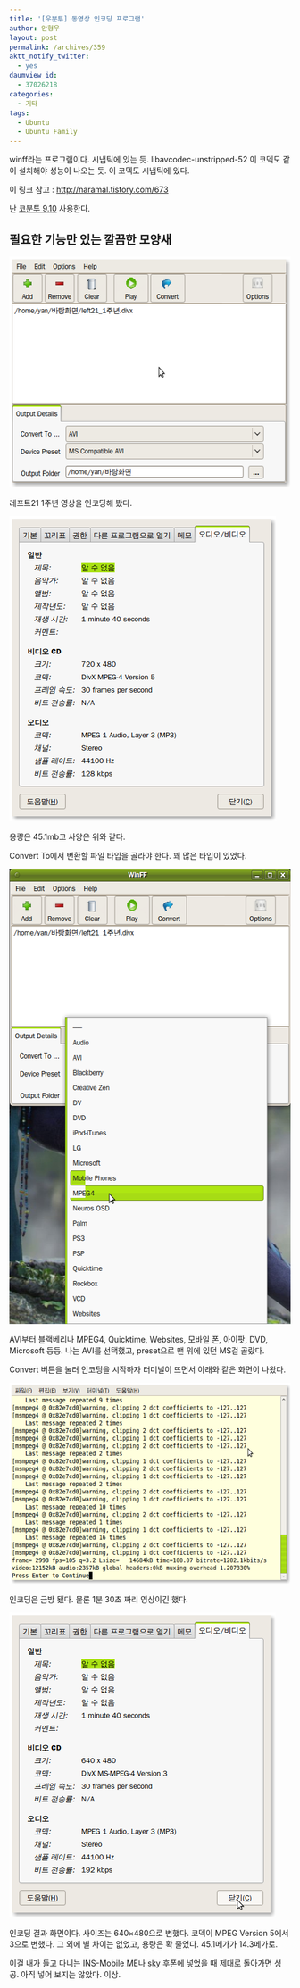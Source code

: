 ```yaml
---
title: '[우분투] 동영상 인코딩 프로그램'
author: 안형우
layout: post
permalink: /archives/359
aktt_notify_twitter:
  - yes
daumview_id:
  - 37026218
categories:
  - 기타
tags:
  - Ubuntu
  - Ubuntu Family
---
```

winff라는 프로그램이다. 시냅틱에 있는 듯. libavcodec-unstripped-52 이 코덱도 같이 설치해야 성능이 나오는 듯. 이 코덱도 시냅틱에 있다.

이 링크 참고 : <a target="_blank" href="http://naramal.tistory.com/673">http://naramal.tistory.com/673</a>

난 <a target="_blank" href="http://ubuntu.or.kr/viewtopic.php?f=6&t=8239">코분투 9.10</a> 사용한다.

## 필요한 기능만 있는 깔끔한 모양새

<img src="/uploads/legacy/old-images/1/cfile29.uf.19331F484D4BC8A01A697E.png" class="aligncenter" width="554" height="414" alt="" />

레프트21 1주년 영상을 인코딩해 봤다.

<img src="/uploads/legacy/old-images/1/cfile25.uf.180D9C494D4BC8A024A0B7.png" class="aligncenter" width="478" height="547" alt="" />

용량은 45.1mb고 사양은 위와 같다.

Convert To에서 변환할 파일 타입을 골라야 한다. 꽤 많은 타입이 있었다.

<img src="/uploads/legacy/old-images/1/cfile9.uf.19127D494D4BC89F1CE2BF.png" class="aligncenter" width="545" height="816" alt="" />

AVI부터 블랙베리나 MPEG4, Quicktime, Websites, 모바일 폰, 아이팟, DVD, Microsoft 등등. 나는 AVI를 선택했고, preset으로 맨 위에 있던 MS걸 골랐다.

Convert 버튼을 눌러 인코딩을 시작하자 터미널이 뜨면서 아래와 같은 화면이 나왔다.

<img src="/uploads/legacy/old-images/1/cfile25.uf.176396504D4BC8A01B1A8C.png" class="aligncenter" width="540" height="361" alt="" />

인코딩은 금방 됐다. 물론 1분 30초 짜리 영상이긴 했다.

<img src="/uploads/legacy/old-images/1/cfile26.uf.2067B4514D4BC8A028BAE7.png" class="aligncenter" width="477" height="547" alt="" />

인코딩 결과 화면이다. 사이즈는 640&#215;480으로 변했다. 코덱이 MPEG Version 5에서 3으로 변했다. 그 외에 별 차이는 없었고, 용량은 확 줄었다. 45.1메가가 14.3메가로.

이걸 내가 들고 다니는 <a target="_blank" href="http://www.insmobile.com/">INS-Mobile ME</a>나 sky 후폰에 넣었을 때 제대로 돌아가면 성공. 아직 넣어 보지는 않았다. 이상.